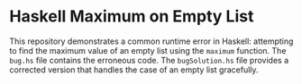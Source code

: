 # Haskell Maximum on Empty List
This repository demonstrates a common runtime error in Haskell: attempting to find the maximum value of an empty list using the `maximum` function.  The `bug.hs` file contains the erroneous code. The `bugSolution.hs` file provides a corrected version that handles the case of an empty list gracefully.